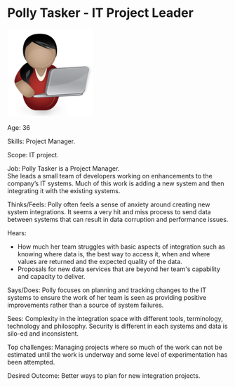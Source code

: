 <!-- SPDX-License-Identifier: Apache-2.0 -->

# Polly Tasker - IT Project Leader

![Icon](polly-tasker.png)

Age: 36

Skills: Project Manager.

Scope: IT project.

Job:
Polly Tasker is a Project Manager.  
She leads a small team of developers working on enhancements
to the company’s IT systems.
Much of this work is adding a new system and then
integrating it with the existing systems.

Thinks/Feels:
Polly often feels a sense of anxiety around creating new system integrations.
It seems a very hit and miss process to send data between systems
that can result in data corruption and performance issues.

Hears:
* How much her team struggles with basic aspects of integration such as
knowing where data is, the best way to access it, when and where
values are returned and the expected quality of the data.
* Proposals for new data services that are beyond her team's
capability and capacity to deliver.

Says/Does:
Polly focuses on planning and tracking changes to the IT systems
to ensure the work of her team is seen as providing positive
improvements rather than a source of system failures.

Sees:
Complexity in the integration space with different tools,
terminology, technology and philosophy.
Security is different in each systems and data is silo-ed and inconsistent.

Top challenges:
Managing projects where so much of the work can not be estimated
until the work is underway and some level of experimentation has been attempted.

Desired Outcome:
Better ways to plan for new integration projects.


